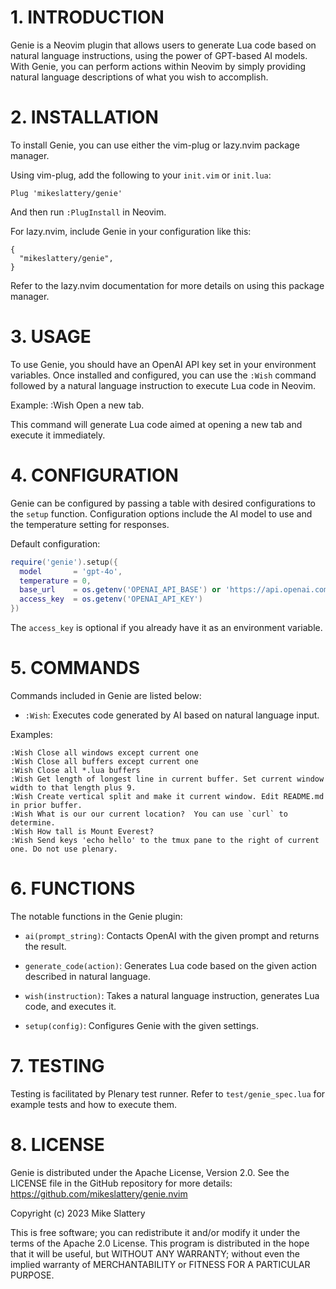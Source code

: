 # 1. INTRODUCTION

Genie is a Neovim plugin that allows users to generate Lua code based on
natural language instructions, using the power of GPT-based AI models. With
Genie, you can perform actions within Neovim by simply providing natural
language descriptions of what you wish to accomplish.

# 2. INSTALLATION

To install Genie, you can use either the vim-plug or lazy.nvim package manager.

Using vim-plug, add the following to your `init.vim` or `init.lua`:

    Plug 'mikeslattery/genie'

And then run `:PlugInstall` in Neovim.

For lazy.nvim, include Genie in your configuration like this:

    {
      "mikeslattery/genie",
    }

Refer to the lazy.nvim documentation for more details on using this package manager.

# 3. USAGE

To use Genie, you should have an OpenAI API key set in your environment
variables. Once installed and configured, you can use the `:Wish` command
followed by a natural language instruction to execute Lua code in Neovim.

Example:
    :Wish Open a new tab.

This command will generate Lua code aimed at opening a new tab and execute it
immediately.

# 4. CONFIGURATION

Genie can be configured by passing a table with desired configurations to the
`setup` function. Configuration options include the AI model to use and the
temperature setting for responses.

Default configuration:

```lua
require('genie').setup({
  model       = 'gpt-4o',
  temperature = 0,
  base_url    = os.getenv('OPENAI_API_BASE') or 'https://api.openai.com/v1',
  access_key  = os.getenv('OPENAI_API_KEY')
})
```


The `access_key` is optional if you already have it as an environment variable.

# 5. COMMANDS

Commands included in Genie are listed below:

  * `:Wish`: Executes code generated by AI based on natural language input.

Examples:

```vim
:Wish Close all windows except current one
:Wish Close all buffers except current one
:Wish Close all *.lua buffers
:Wish Get length of longest line in current buffer. Set current window width to that length plus 9.
:Wish Create vertical split and make it current window. Edit README.md in prior buffer.
:Wish What is our our current location?  You can use `curl` to determine.
:Wish How tall is Mount Everest?
:Wish Send keys 'echo hello' to the tmux pane to the right of current one. Do not use plenary.
```

# 6. FUNCTIONS

The notable functions in the Genie plugin:

  * `ai(prompt_string)`: Contacts OpenAI with the given prompt and returns the result.

  * `generate_code(action)`: Generates Lua code based on the given action described in natural language.

  * `wish(instruction)`: Takes a natural language instruction, generates Lua code, and executes it.

  * `setup(config)`: Configures Genie with the given settings.

# 7. TESTING

Testing is facilitated by Plenary test runner. Refer to `test/genie_spec.lua`
for example tests and how to execute them.

# 8. LICENSE

Genie is distributed under the Apache License, Version 2.0. See the LICENSE file
in the GitHub repository for more details: https://github.com/mikeslattery/genie.nvim

Copyright (c) 2023 Mike Slattery

This is free software; you can redistribute it and/or modify it under the
terms of the Apache 2.0 License. This program is distributed in the hope
that it will be useful, but WITHOUT ANY WARRANTY; without even the implied
warranty of MERCHANTABILITY or FITNESS FOR A PARTICULAR PURPOSE.
